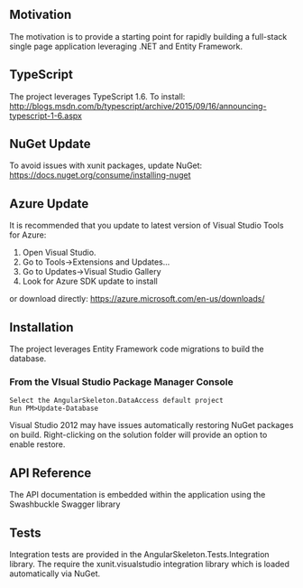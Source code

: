 ## Motivation

The motivation is to provide a starting point for rapidly building a full-stack
single page application leveraging .NET and Entity Framework.

## TypeScript

The project leverages TypeScript 1.6.  To install:
http://blogs.msdn.com/b/typescript/archive/2015/09/16/announcing-typescript-1-6.aspx

## NuGet Update

To avoid issues with xunit packages, update NuGet:
https://docs.nuget.org/consume/installing-nuget

## Azure Update

It is recommended that you update to latest version of Visual Studio Tools for Azure:

1. Open Visual Studio.
2. Go to Tools->Extensions and Updates...
3. Go to Updates->Visual Studio Gallery
4. Look for Azure SDK update to install

or download directly:
https://azure.microsoft.com/en-us/downloads/

## Installation

The project leverages Entity Framework code migrations to build the database. 

### From the VIsual Studio Package Manager Console

    Select the AngularSkeleton.DataAccess default project
    Run PM>Update-Database

Visual Studio 2012 may have issues automatically restoring NuGet packages on build.
Right-clicking on the solution folder will provide an option to enable restore.

## API Reference

The API documentation is embedded within the application using the Swashbuckle Swagger library

## Tests

Integration tests are provided in the AngularSkeleton.Tests.Integration library. The require the
xunit.visualstudio integration library which is loaded automatically via NuGet.


